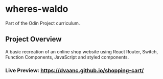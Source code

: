 # wheres-waldo
 Part of the Odin Project curriculum.

## Project Overview
  A basic recreation of an online shop website using React Router, Switch, Function Components, JavaScript and styled components.
### Live Preview: **https://dvaanc.github.io/shopping-cart/**